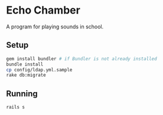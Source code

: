 # Echo Chamber

A program for playing sounds in school.

## Setup

```bash
gem install bundler # if Bundler is not already installed
bundle install
cp config/ldap.yml.sample
rake db:migrate
```

## Running

```bash
rails s
```
